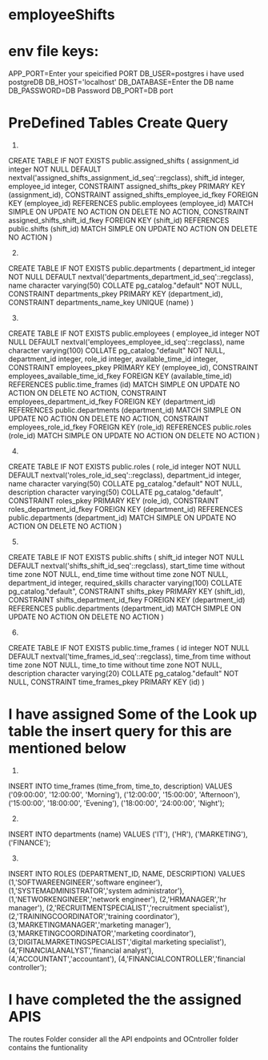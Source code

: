 # employeeShifts

# env file keys:

APP_PORT=Enter your speicified PORT
DB_USER=postgres i have used postgreDB
DB_HOST='localhost'
DB_DATABASE=Enter the DB name
DB_PASSWORD=DB Password
DB_PORT=DB port

# PreDefined Tables Create Query

1.
CREATE TABLE IF NOT EXISTS public.assigned_shifts
(
    assignment_id integer NOT NULL DEFAULT nextval('assigned_shifts_assignment_id_seq'::regclass),
    shift_id integer,
    employee_id integer,
    CONSTRAINT assigned_shifts_pkey PRIMARY KEY (assignment_id),
    CONSTRAINT assigned_shifts_employee_id_fkey FOREIGN KEY (employee_id)
        REFERENCES public.employees (employee_id) MATCH SIMPLE
        ON UPDATE NO ACTION
        ON DELETE NO ACTION,
    CONSTRAINT assigned_shifts_shift_id_fkey FOREIGN KEY (shift_id)
        REFERENCES public.shifts (shift_id) MATCH SIMPLE
        ON UPDATE NO ACTION
        ON DELETE NO ACTION
)

2.
CREATE TABLE IF NOT EXISTS public.departments
(
    department_id integer NOT NULL DEFAULT nextval('departments_department_id_seq'::regclass),
    name character varying(50) COLLATE pg_catalog."default" NOT NULL,
    CONSTRAINT departments_pkey PRIMARY KEY (department_id),
    CONSTRAINT departments_name_key UNIQUE (name)
)

3.
CREATE TABLE IF NOT EXISTS public.employees
(
    employee_id integer NOT NULL DEFAULT nextval('employees_employee_id_seq'::regclass),
    name character varying(100) COLLATE pg_catalog."default" NOT NULL,
    department_id integer,
    role_id integer,
    available_time_id integer,
    CONSTRAINT employees_pkey PRIMARY KEY (employee_id),
    CONSTRAINT employees_available_time_id_fkey FOREIGN KEY (available_time_id)
        REFERENCES public.time_frames (id) MATCH SIMPLE
        ON UPDATE NO ACTION
        ON DELETE NO ACTION,
    CONSTRAINT employees_department_id_fkey FOREIGN KEY (department_id)
        REFERENCES public.departments (department_id) MATCH SIMPLE
        ON UPDATE NO ACTION
        ON DELETE NO ACTION,
    CONSTRAINT employees_role_id_fkey FOREIGN KEY (role_id)
        REFERENCES public.roles (role_id) MATCH SIMPLE
        ON UPDATE NO ACTION
        ON DELETE NO ACTION
)

4.
CREATE TABLE IF NOT EXISTS public.roles
(
    role_id integer NOT NULL DEFAULT nextval('roles_role_id_seq'::regclass),
    department_id integer,
    name character varying(50) COLLATE pg_catalog."default" NOT NULL,
    description character varying(50) COLLATE pg_catalog."default",
    CONSTRAINT roles_pkey PRIMARY KEY (role_id),
    CONSTRAINT roles_department_id_fkey FOREIGN KEY (department_id)
        REFERENCES public.departments (department_id) MATCH SIMPLE
        ON UPDATE NO ACTION
        ON DELETE NO ACTION
)

5.
CREATE TABLE IF NOT EXISTS public.shifts
(
    shift_id integer NOT NULL DEFAULT nextval('shifts_shift_id_seq'::regclass),
    start_time time without time zone NOT NULL,
    end_time time without time zone NOT NULL,
    department_id integer,
    required_skills character varying(100) COLLATE pg_catalog."default",
    CONSTRAINT shifts_pkey PRIMARY KEY (shift_id),
    CONSTRAINT shifts_department_id_fkey FOREIGN KEY (department_id)
        REFERENCES public.departments (department_id) MATCH SIMPLE
        ON UPDATE NO ACTION
        ON DELETE NO ACTION
)

6.
CREATE TABLE IF NOT EXISTS public.time_frames
(
    id integer NOT NULL DEFAULT nextval('time_frames_id_seq'::regclass),
    time_from time without time zone NOT NULL,
    time_to time without time zone NOT NULL,
    description character varying(20) COLLATE pg_catalog."default" NOT NULL,
    CONSTRAINT time_frames_pkey PRIMARY KEY (id)
)


# I have assigned Some of the Look up table the insert query for this are mentioned below

1.
INSERT INTO time_frames (time_from, time_to, description) VALUES
('09:00:00', '12:00:00', 'Morning'),
('12:00:00', '15:00:00', 'Afternoon'),
('15:00:00', '18:00:00', 'Evening'),
('18:00:00', '24:00:00', 'Night');

2.
INSERT INTO departments (name)
VALUES 
    ('IT'),
    ('HR'),
    ('MARKETING'),
    ('FINANCE');

3.
INSERT INTO ROLES (DEPARTMENT_ID, NAME, DESCRIPTION)
VALUES 
    (1,'SOFTWAREENGINEER','software engineer'),
    (1,'SYSTEMADMINISTRATOR','system administrator'),
    (1,'NETWORKENGINEER','network engineer'),
    (2,'HRMANAGER','hr manager'),
    (2,'RECRUITMENTSPECIALIST','recruitment specialist'),
    (2,'TRAININGCOORDINATOR','training coordinator'),
    (3,'MARKETINGMANAGER','marketing manager'),
    (3,'MARKETINGCOORDINATOR','marketing coordinator'),
    (3,'DIGITALMARKETINGSPECIALIST','digital marketing specialist'),
    (4,'FINANCIALANALYST','financial analyst'),
    (4,'ACCOUNTANT','accountant'),
    (4,'FINANCIALCONTROLLER','financial controller');



# I have completed the the assigned APIS

The routes Folder consider all the API endpoints and OCntroller folder contains the funtionality


